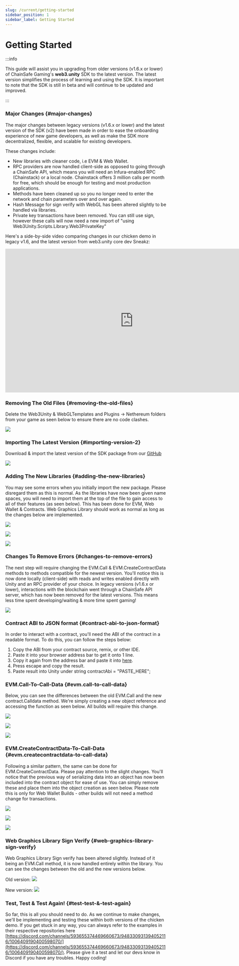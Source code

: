 ```yaml
---
slug: /current/getting-started
sidebar_position: 1
sidebar_label: Getting Started
---
```



# Getting Started

:::info

This guide will assist you in upgrading from older versions (v1.6.x or lower) of ChainSafe Gaming's **web3.unity** SDK to the latest version. The latest version simplifies the process of learning and using the SDK. It is important to note that the SDK is still in beta and will continue to be updated and improved.

:::

### Major Changes {#major-changes}

The major changes between legacy versions (v1.6.x or lower) and the latest version of the SDK (v2) have been made in order to ease the onboarding experience of new game developers, as well as make the SDK more decentralized, flexible, and scalable for existing developers. 

These changes include:
* New libraries with cleaner code, i.e EVM & Web Wallet.
* RPC providers are now handled client-side as opposed to going through a ChainSafe API, which means you will need an Infura-enabled RPC (Chainstack) or a local node. Chainstack offers 3 million calls per month for free, which should be enough for testing and most production applications.
* Methods have been cleaned up so you no longer need to enter the network and chain parameters over and over again.
* Hash Message for sign verify with WebGL has been altered slightly to be handled via libraries.
* Private key transactions have been removed. You can still use sign, however these calls will now need a new import of "using Web3Unity.Scripts.Library.Web3PrivateKey"

Here's a side-by-side video comparing changes in our chicken demo in legacy v1.6, and the latest version from web3.unity core dev Sneakz:
<iframe width="800" height="450" src="https://www.youtube.com/embed/V7R8_3XvBEo?list=PLPn3rQCo3XrP6kFaurgMfMQBsyppYBhqW" title="A Side-By-Side Code Comparison Between v1.6.x and v2 Of web3.unity Using The Chicken Demo!" frameborder="0" allow="accelerometer; autoplay; clipboard-write; encrypted-media; gyroscope; picture-in-picture; web-share" allowfullscreen></iframe>

### Removing The Old Files {#removing-the-old-files}

Delete the Web3Unity & WebGLTemplates and Plugins -> Nethereum folders from your game as seen below to ensure there are no code clashes.

![](v2Assets/v2DeletePreviousSDKFiles.png)

### Importing The Latest Version {#importing-version-2}

Download & import the latest version of the SDK package from our [GitHub](https://github.com/ChainSafe/Gaming_SDK_V2/releases/)

![](v2Assets/v2installv2unitypackage.png)

### Adding The New Libraries {#adding-the-new-libraries}

You may see some errors when you initially import the new package. Please disregard them as this is normal. As the libraries have now been given name spaces, you will need to import them at the top of the file to gain access to all of their features (as seen below). This has been done for EVM, Web Wallet & Contracts. Web Graphics Library should work as normal as long as the changes below are implemented.

![](v2Assets/v2importevmlib.png)

![](v2Assets/v2web3walleterror.png)

![](v2Assets/v2web3walletlibimport.png)


### Changes To Remove Errors {#changes-to-remove-errors}

The next step will require changing the EVM.Call & EVM.CreateContractData methods to methods compatible for the newest version. You'll notice this is now done locally (client-side) with reads and writes enabled directly with Unity and an RPC provider of your choice. In legacy versions (v1.6.x or lower), interactions with the blockchain went through a ChainSafe API server, which has now been removed for the latest versions. This means less time spent developing/waiting & more time spent gaming!

![](v2Assets/v2InstallErrors.png)

### Contract ABI to JSON format {#contract-abi-to-json-format}
In order to interact with a contract, you'll need the ABI of the contract in a readable format. To do this, you can follow the steps below:

1. Copy the ABI from your contract source, remix, or other IDE.
2. Paste it into your browser address bar to get it onto 1 line.
3. Copy it again from the address bar and paste it into [here](https://codebeautify.org/csharp-escape-unescape).
4. Press escape and copy the result.
5. Paste result into Unity under string contractAbi = "PASTE_HERE";

### EVM.Call-To-Call-Data {#evm.call-to-call-data}

Below, you can see the differences between the old EVM.Call and the new contract.Calldata method. We're simply creating a new object reference and accessing the function as seen below. All builds will require this change.

![](v2Assets/v2importcontractslib.png)

![](v2Assets/v2evmcallold.png)

![](v2Assets/v2evmcallnew.png)

### EVM.CreateContractData-To-Call-Data {#evm.createcontractdata-to-call-data}

Following a similar pattern, the same can be done for EVM.CreateContractData. Please pay attention to the slight changes. You'll notice that the previous way of serializing data into an object has now been included into the contract object for ease of use. You can simply remove these and place them into the object creation as seen below. Please note this is only for Web Wallet Builds - other builds will not need a method change for transactions.

![](v2Assets/v2importcontractslib.png)

![](v2Assets/v2createcontractdataold.png)

![](v2Assets/v2createcontractdatanew.png)

### Web Graphics Library Sign Verify {#web-graphics-library-sign-verify}

Web Graphics Library Sign verify has been altered slightly. Instead of it being an EVM.Call method, it is now handled entirely within the library. You can see the changes between the old and the new versions below.

Old version:
![](v2Assets/v2webglsignverifyold.png)

New version:
![](v2Assets/v2webglsignverifynew.png)

### Test, Test & Test Again! {#test-test-&-test-again}
So far, this is all you should need to do. As we continue to make changes, we'll be implementing and testing these within both versions of the chicken demo. If you get stuck in any way, you can always refer to the examples in their respective repositories here [https://discord.com/channels/593655374469660673/948330931394052116/1006409190400598070/](https://discord.com/channels/593655374469660673/948330931394052116/1006409190400598070/). Please give it a test and let our devs know in Discord if you have any troubles. Happy coding!